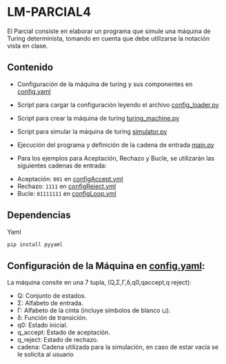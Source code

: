 # LM-PARCIAL4
El Parcial consiste en elaborar un programa que simule una máquina de Turing determinista, tomando en cuenta que debe utilizarse la notación vista en clase. 

## Contenido

* Configuración de la máquina de turing y sus componentes en [config.yaml](./config.yaml)
* Script para cargar la configuración leyendo el archivo [config_loader.py](./config_loader.py)
* Script para crear la máquina de turing [turing_machine.py](./turing_machine.py)
* Script para simular la máquina de turing [simulator.py](./simulator.py)
* Ejecución del programa y definición de la cadena de entrada [main.py](./main.py)

* Para los ejemplos para Aceptación, Rechazo y Bucle, se utilizarán las siguientes cadenas de entrada:
- Aceptación: `001` en [configAccept.yml](./configAccept.yaml)
- Rechazo: `1111` en [configReject.yml](./configReject.yaml)
- Bucle: `01111111` en [configLoop.yml](./configLoop.yaml)

## Dependencias
Yaml
``` bash
pip install pyyaml
```

## Configuración de la Máquina en [config.yaml](./config.yaml):

La máquina consite en una 7 tupla, (Q,Σ,Γ,δ,q0,qaccept,q reject):

* Q: Conjunto de estados.
* Σ: Alfabeto de entrada.
* Γ: Alfabeto de la cinta (incluye símbolos de blanco ⊔).
* δ: Función de transición.
* q0: Estado inicial.
* q_accept: Estado de aceptación.
* q_reject: Estado de rechazo.
* cadena: Cadena utilizada para la simulación, en caso de estar vacía se le solicita al usuario

